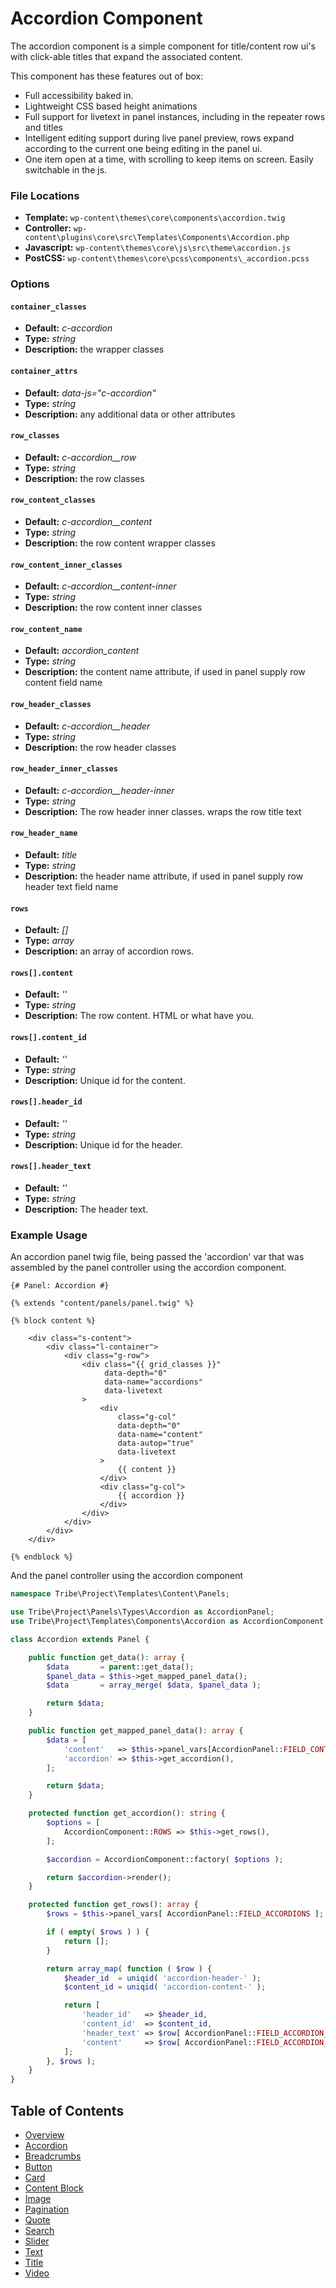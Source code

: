 #  Accordion Component

The accordion component is a simple component for title/content row ui's with click-able titles that expand the associated content.

This component has these features out of box:  

* Full accessibility baked in.
* Lightweight CSS based height animations
* Full support for livetext in panel instances, including in the repeater rows and titles
* Intelligent editing support during live panel preview, rows expand according to the current one being editing in the panel ui.
* One item open at a time, with scrolling to keep items on screen. Easily switchable in the js.

### File Locations

* **Template:** `wp-content\themes\core\components\accordion.twig`
* **Controller:** `wp-content\plugins\core\src\Templates\Components\Accordion.php`
* **Javascript:** `wp-content\themes\core\js\src\theme\accordion.js`
* **PostCSS:** `wp-content\themes\core\pcss\components\_accordion.pcss`

### Options

#### `container_classes` 
* **Default:** _c-accordion_ 
* **Type:** _string_ 
* **Description:** the wrapper classes
#### `container_attrs` 
* **Default:** _data-js="c-accordion"_ 
* **Type:** _string_ 
* **Description:** any additional data or other attributes
#### `row_classes` 
* **Default:** _c-accordion__row_
* **Type:** _string_ 
* **Description:** the row classes
#### `row_content_classes` 
* **Default:** _c-accordion__content_ 
* **Type:** _string_ 
* **Description:** the row content wrapper classes
#### `row_content_inner_classes` 
* **Default:** _c-accordion__content-inner_ 
* **Type:** _string_ 
* **Description:** the row content inner classes
#### `row_content_name` 
* **Default:** _accordion_content_ 
* **Type:** _string_ 
* **Description:** the content name attribute, if used in panel supply row content field name
#### `row_header_classes` 
* **Default:** _c-accordion__header_ 
* **Type:** _string_ 
* **Description:** the row header classes
#### `row_header_inner_classes` 
* **Default:** _c-accordion__header-inner_ 
* **Type:** _string_ 
* **Description:** The row header inner classes. wraps the row title text
#### `row_header_name` 
* **Default:** _title_ 
* **Type:** _string_ 
* **Description:** the header name attribute, if used in panel supply row header text field name
#### `rows` 
* **Default:** _[]_ 
* **Type:** _array_ 
* **Description:** an array of accordion rows.
#### `rows[].content` 
* **Default:** _''_ 
* **Type:** _string_ 
* **Description:** The row content. HTML or what have you.
#### `rows[].content_id` 
* **Default:** _''_ 
* **Type:** _string_ 
* **Description:** Unique id for the content.
#### `rows[].header_id`
* **Default:** _''_ 
* **Type:** _string_ 
* **Description:** Unique id for the header.
#### `rows[].header_text` 
* **Default:** _''_ 
* **Type:** _string_ 
* **Description:** The header text.

### Example Usage

An accordion panel twig file, being passed the 'accordion' var that was assembled by the panel controller using the accordion component.

```twig
{# Panel: Accordion #}

{% extends "content/panels/panel.twig" %}

{% block content %}

	<div class="s-content">
		<div class="l-container">
			<div class="g-row">
				<div class="{{ grid_classes }}"
					 data-depth="0"
					 data-name="accordions"
					 data-livetext
				>
					<div
						class="g-col"
						data-depth="0"
						data-name="content"
						data-autop="true"
						data-livetext
					>
						{{ content }}
					</div>
					<div class="g-col">
						{{ accordion }}
					</div>
				</div>
			</div>
		</div>
	</div>

{% endblock %}
```

And the panel controller using the accordion component

```php
namespace Tribe\Project\Templates\Content\Panels;

use Tribe\Project\Panels\Types\Accordion as AccordionPanel;
use Tribe\Project\Templates\Components\Accordion as AccordionComponent;

class Accordion extends Panel {

	public function get_data(): array {
		$data       = parent::get_data();
		$panel_data = $this->get_mapped_panel_data();
		$data       = array_merge( $data, $panel_data );

		return $data;
	}

	public function get_mapped_panel_data(): array {
		$data = [
			'content'   => $this->panel_vars[AccordionPanel::FIELD_CONTENT],
			'accordion' => $this->get_accordion(),
		];

		return $data;
	}

	protected function get_accordion(): string {
		$options = [
			AccordionComponent::ROWS => $this->get_rows(),
		];

		$accordion = AccordionComponent::factory( $options );

		return $accordion->render();
	}

	protected function get_rows(): array {
		$rows = $this->panel_vars[ AccordionPanel::FIELD_ACCORDIONS ];

		if ( empty( $rows ) ) {
			return [];
		}

		return array_map( function ( $row ) {
			$header_id  = uniqid( 'accordion-header-' );
			$content_id = uniqid( 'accordion-content-' );

			return [
				'header_id'   => $header_id,
				'content_id'  => $content_id,
				'header_text' => $row[ AccordionPanel::FIELD_ACCORDION_TITLE ],
				'content'     => $row[ AccordionPanel::FIELD_ACCORDION_CONTENT ],
			];
		}, $rows );
	}
}

```

## Table of Contents

* [Overview](/docs/theme/components/README.md)
* [Accordion](/docs/theme/components/accordion.md)
* [Breadcrumbs](/docs/theme/components/breadcrumbs.md)
* [Button](/docs/theme/components/button.md)
* [Card](/docs/theme/components/card.md)
* [Content Block](/docs/theme/components/content_block.md)
* [Image](/docs/theme/components/Image.md)
* [Pagination](/docs/theme/components/pagination.md)
* [Quote](/docs/theme/components/quote.md)
* [Search](/docs/theme/components/search.md)
* [Slider](/docs/theme/components/slider.md)
* [Text](/docs/theme/components/text.md)
* [Title](/docs/theme/components/title.md)
* [Video](/docs/theme/components/video.md)

